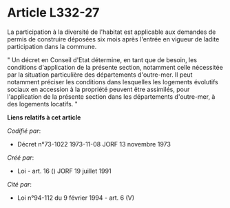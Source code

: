 # Article L332-27

La participation à la diversité de l'habitat est applicable aux demandes de permis de construire déposées six mois après
l'entrée en vigueur de ladite participation dans la commune.

" Un décret en Conseil d'Etat détermine, en tant que de besoin, les conditions d'application de la présente section,
notamment celle nécessitée par la situation particulière des départements d'outre-mer. Il peut notamment préciser les
conditions dans lesquelles les logements évolutifs sociaux en accession à la propriété peuvent être assimilés, pour
l'application de la présente section dans les départements d'outre-mer, à des logements locatifs. "

**Liens relatifs à cet article**

_Codifié par_:

  - Décret n°73-1022 1973-11-08 JORF 13 novembre 1973

_Créé par_:

  - Loi - art. 16 () JORF 19 juillet 1991

_Cité par_:

  - Loi n°94-112 du 9 février 1994 - art. 6 (V)
